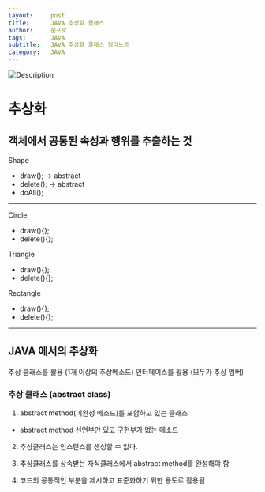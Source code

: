 ```yaml
---
layout:     post
title:      JAVA 추상화 클래스
author:     쭌프로
tags:       JAVA
subtitle:   JAVA 추상화 클래스 정리노트
category:   JAVA
---
```


<!-- Start Writing Below in Markdown -->

![Description](https://alalstjr.github.io/jjunpro.github.io/img/java_bg.png)

# 추상화

## 객체에서 공통된 속성과 행위를 추출하는 것
     
Shape
  - draw(); -> abstract
  - delete(); -> abstract
  - doAll();

------
Circle
  - draw(){};
  - delete(){};
  
Triangle
  - draw(){};
  - delete(){};
  
Rectangle
  - draw(){};
  - delete(){};
------

## JAVA 에서의 추상화

추상 클래스를 활용 (1개 이상의 추상메소드)
인터페이스를 활용 (모두가 추상 멤버)

### 추상 클래스 (abstract class)

1. abstract method(미완성 메소드)를 포함하고 있는 클래스
  - abstract method 선언부만 있고 구현부가 없는 메소드
  
2. 추상클래스는 인스턴스를 생성할 수 없다.

3. 추상클래스를 상속받는 자식클래스에서 abstract method를 완성해야 함

4. 코드의 공통적인 부분을 제시하고 표준화하기 위한 용도로 활용됨

<script src="https://gist.github.com/alalstjr/3edce614b5822283e474e4a155e6dfb3.js"></script>

